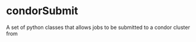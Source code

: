 condorSubmit
============

A set of python classes that allows jobs to be submitted to a condor cluster from 